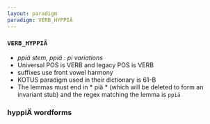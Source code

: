 ```yaml
---
layout: paradigm
paradigm: VERB_HYPPIÄ
---
```

### ` VERB_HYPPIÄ `

* _ppiä stem, ppiä : pi variations_
* Universal POS is VERB and legacy POS is VERB
* suffixes use front vowel harmony
* KOTUS paradigm used in their dictionary is 61-B
* The lemmas must end in * piä * (which will be deleted to form an invariant stub) and the regex matching the lemma is ` ppiä `

### hyppiÄ wordforms


